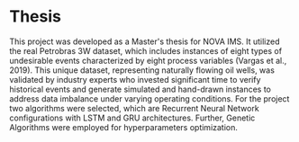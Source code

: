 # Thesis
This project was developed as a Master's thesis for NOVA IMS. It utilized the real Petrobras 3W dataset, which includes instances of eight types of undesirable events characterized by eight process variables (Vargas et al., 2019). This unique dataset, representing naturally flowing oil wells, was validated by industry experts who invested significant time to verify historical events and generate simulated and hand-drawn instances to address data imbalance under varying operating conditions. 
For the project two algorithms were selected, which are Recurrent Neural Network configurations with LSTM and GRU architectures. Further, Genetic Algorithms were employed for hyperparameters optimization.
